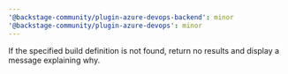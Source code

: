 ```yaml
---
'@backstage-community/plugin-azure-devops-backend': minor
'@backstage-community/plugin-azure-devops': minor
---
```


If the specified build definition is not found, return no results and display a message explaining why.

